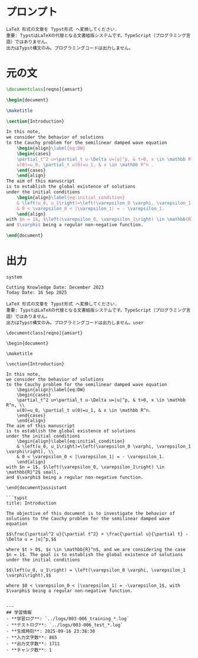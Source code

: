 # プロンプト
``` plain text
LaTeX 形式の文章を Typst形式 へ変換してください.
重要: TypstはLaTeXの代替となる文書組版システムです。TypeScript（プログラミング言語）ではありません。
出力はTypst構文のみ。プログラミングコードは出力しません。
```

# 元の文
``` LaTeX
\documentclass[reqno]{amsart}

\begin{document}

\maketitle

\section{Introduction}

In this note,
we consider the behavior of solutions
to the Cauchy problem for the semilinear damped wave equation
	\begin{align}\label{eq:DW}
	\begin{cases}
    \partial_t^2 u+\partial_t u-\Delta u=|u|^p, & t>0, x \in \mathbb R^n, \\
    u(0)=u_0, \partial_t u(0)=u_1, & x \in \mathbb R^n .
	\end{cases}
	\end{align}
The aim of this manuscript
is to establish the global existence of solutions
under the initial conditions
	\begin{align}\label{eq:initial_condition}
    & \left(u_0, u_1\right)=\left(\varepsilon_0 \varphi, \varepsilon_1 \varphi\right), \\
    & 0 < \varepsilon_0 < |\varepsilon_1| = - \varepsilon_1.
	\end{align}
with $n = 1$, $\left(\varepsilon_0, \varepsilon_1\right) \in \mathbb{R}^2$ small,
and $\varphi$ being a regular non-negative function.

\end{document}
```

# 出力
``` Typst
system

Cutting Knowledge Date: December 2023
Today Date: 16 Sep 2025

LaTeX 形式の文章を Typst形式 へ変換してください.
重要: TypstはLaTeXの代替となる文書組版システムです。TypeScript（プログラミング言語）ではありません。
出力はTypst構文のみ。プログラミングコードは出力しません。user

\documentclass[reqno]{amsart}

\begin{document}

\maketitle

\section{Introduction}

In this note,
we consider the behavior of solutions
to the Cauchy problem for the semilinear damped wave equation
	\begin{align}\label{eq:DW}
	\begin{cases}
    \partial_t^2 u+\partial_t u-\Delta u=|u|^p, & t>0, x \in \mathbb R^n, \\
    u(0)=u_0, \partial_t u(0)=u_1, & x \in \mathbb R^n.
	\end{cases}
	\end{align}
The aim of this manuscript
is to establish the global existence of solutions
under the initial conditions
	\begin{align}\label{eq:initial_condition}
    & \left(u_0, u_1\right)=\left(\varepsilon_0 \varphi, \varepsilon_1 \varphi\right), \\
    & 0 < \varepsilon_0 < |\varepsilon_1| = - \varepsilon_1.
	\end{align}
with $n = 1$, $\left(\varepsilon_0, \varepsilon_1\right) \in \mathbb{R}^2$ small,
and $\varphi$ being a regular non-negative function.

\end{document}assistant

```typst
title: Introduction

The objective of this document is to investigate the behavior of solutions to the Cauchy problem for the semilinear damped wave equation

$$\frac{\partial^2 u}{\partial t^2} + \frac{\partial u}{\partial t} - \Delta u = |u|^p,$$

where $t > 0$, $x \in \mathbb{R}^n$, and we are considering the case $n = 1$. The goal is to establish the global existence of solutions under the initial conditions

$$\left(u_0, u_1\right) = \left(\varepsilon_0 \varphi, \varepsilon_1 \varphi\right),$$

where $0 < \varepsilon_0 < |\varepsilon_1| = -\varepsilon_1$, with $\varphi$ being a regular non-negative function.

```
```

---
## 学習情報
- **学習ログ**: `../logs/003-006_training_*.log`
- **テストログ**: `../logs/003-006_test_*.log`
- **生成時刻**: 2025-09-16 23:38:30
- **入力文字数**: 865
- **出力文字数**: 1711
- **チャンク数**: 1
